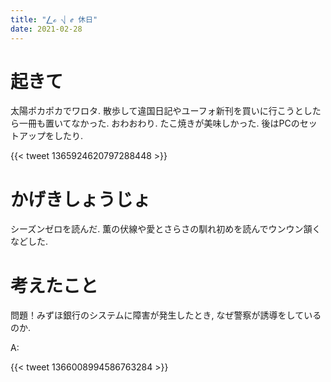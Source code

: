 ```yaml
---
title: "⎳ℴ ⎷ ℯ 休日"
date: 2021-02-28
---
```


# 起きて
太陽ポカポカでワロタ. 散歩して違国日記やユーフォ新刊を買いに行こうとしたら一冊も置いてなかった. おわおわり. たこ焼きが美味しかった. 後はPCのセットアップをしたり.

{{< tweet 1365924620797288448 >}}

# かげきしょうじょ
シーズンゼロを読んだ. 薫の伏線や愛とさらさの馴れ初めを読んでウンウン頷くなどした.

# 考えたこと
問題！みずほ銀行のシステムに障害が発生したとき, なぜ警察が誘導をしているのか.

A:

{{< tweet 1366008994586763284 >}}